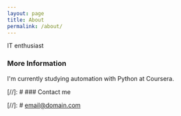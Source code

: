 ```yaml
---
layout: page
title: About
permalink: /about/
---
```


IT enthusiast

### More Information

I'm currently studying automation with Python at Coursera.

 [//]: # ### Contact me 

 [//]: # [email@domain.com](mailto:email@domain.com) 
